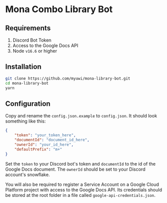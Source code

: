 # Mona Combo Library Bot

## Requirements

1. Discord Bot Token
2. Access to the Google Docs API
3. Node `v16.6` or higher

## Installation

```sh
git clone https://github.com/myuwi/mona-library-bot.git
cd mona-library-bot
yarn
```

## Configuration

Copy and rename the `config.json.example` to `config.json`. It should look something like this:

```json
{
    "token": "your_token_here",
    "documentId": "document_id_here",
    "ownerId": "your_id_here",
    "defaultPrefix": "m+"
}
```

Set the `token` to your Discord bot's token and `documentId` to the id of the Google Docs document. The `ownerId` should be set to your Discord account's snowflake.

You will also be required to register a Service Account on a Google Cloud Platform project with access to the Google Docs API. Its credentials should be stored at the root folder in a file called `google-api-credentials.json`.
